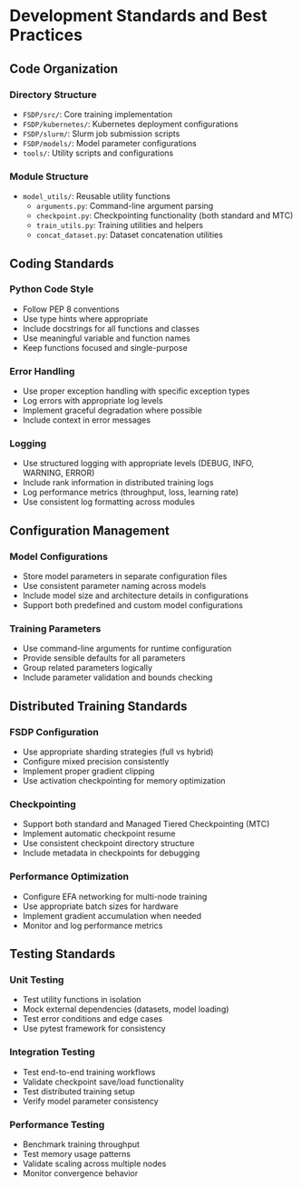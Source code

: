 # Development Standards and Best Practices

## Code Organization

### Directory Structure
- `FSDP/src/`: Core training implementation
- `FSDP/kubernetes/`: Kubernetes deployment configurations
- `FSDP/slurm/`: Slurm job submission scripts
- `FSDP/models/`: Model parameter configurations
- `tools/`: Utility scripts and configurations

### Module Structure
- `model_utils/`: Reusable utility functions
  - `arguments.py`: Command-line argument parsing
  - `checkpoint.py`: Checkpointing functionality (both standard and MTC)
  - `train_utils.py`: Training utilities and helpers
  - `concat_dataset.py`: Dataset concatenation utilities

## Coding Standards

### Python Code Style
- Follow PEP 8 conventions
- Use type hints where appropriate
- Include docstrings for all functions and classes
- Use meaningful variable and function names
- Keep functions focused and single-purpose

### Error Handling
- Use proper exception handling with specific exception types
- Log errors with appropriate log levels
- Implement graceful degradation where possible
- Include context in error messages

### Logging
- Use structured logging with appropriate levels (DEBUG, INFO, WARNING, ERROR)
- Include rank information in distributed training logs
- Log performance metrics (throughput, loss, learning rate)
- Use consistent log formatting across modules

## Configuration Management

### Model Configurations
- Store model parameters in separate configuration files
- Use consistent parameter naming across models
- Include model size and architecture details in configurations
- Support both predefined and custom model configurations

### Training Parameters
- Use command-line arguments for runtime configuration
- Provide sensible defaults for all parameters
- Group related parameters logically
- Include parameter validation and bounds checking

## Distributed Training Standards

### FSDP Configuration
- Use appropriate sharding strategies (full vs hybrid)
- Configure mixed precision consistently
- Implement proper gradient clipping
- Use activation checkpointing for memory optimization

### Checkpointing
- Support both standard and Managed Tiered Checkpointing (MTC)
- Implement automatic checkpoint resume
- Use consistent checkpoint directory structure
- Include metadata in checkpoints for debugging

### Performance Optimization
- Configure EFA networking for multi-node training
- Use appropriate batch sizes for hardware
- Implement gradient accumulation when needed
- Monitor and log performance metrics

## Testing Standards

### Unit Testing
- Test utility functions in isolation
- Mock external dependencies (datasets, model loading)
- Test error conditions and edge cases
- Use pytest framework for consistency

### Integration Testing
- Test end-to-end training workflows
- Validate checkpoint save/load functionality
- Test distributed training setup
- Verify model parameter consistency

### Performance Testing
- Benchmark training throughput
- Test memory usage patterns
- Validate scaling across multiple nodes
- Monitor convergence behavior